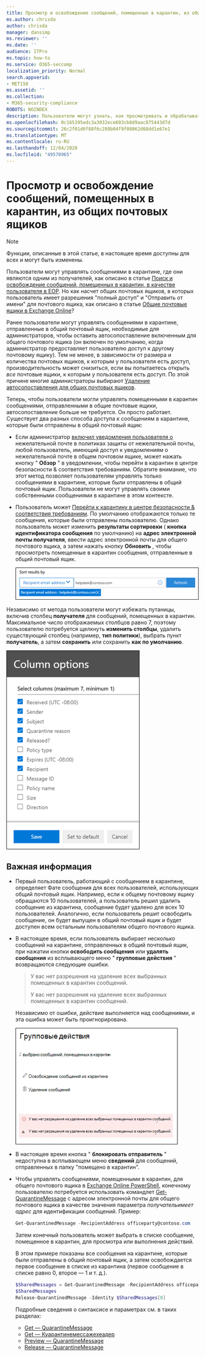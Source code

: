 ```yaml
---
title: Просмотр и освобождение сообщений, помещенных в карантин, из общих почтовых ящиков
ms.author: chrisda
author: chrisda
manager: dansimp
ms.reviewer: ''
ms.date: ''
audience: ITPro
ms.topic: how-to
ms.service: O365-seccomp
localization_priority: Normal
search.appverid:
- MET150
ms.assetid: ''
ms.collection:
- M365-security-compliance
ROBOTS: NOINDEX
description: Пользователи могут узнать, как просматривать и обрабатывать сообщения, отправленные в карантин, которые были отправлены в общие почтовые ящики, к которым у них есть разрешения.
ms.openlocfilehash: 0c165395edc3a3032ece603cb8d9aac875443d7d
ms.sourcegitcommit: 26c2f01d6f88f6c288b04f9f08062d68dd1e67e1
ms.translationtype: MT
ms.contentlocale: ru-RU
ms.lasthandoff: 12/04/2020
ms.locfileid: "49570965"
---
```

# <a name="view-and-release-quarantined-messages-from-shared-mailboxes"></a>Просмотр и освобождение сообщений, помещенных в карантин, из общих почтовых ящиков

> [!NOTE]
> Функции, описанные в этой статье, в настоящее время доступны для всех и могут быть изменены.

Пользователи могут управлять сообщениями в карантине, где они являются одним из получателей, как описано в статье [Поиск и освобождение сообщений, помещенных в карантин, в качестве пользователя в EOP](find-and-release-quarantined-messages-as-a-user.md). Но как насчет общих почтовых ящиков, в которых пользователь имеет разрешения "полный доступ" и "Отправить от имени" для почтового ящика, как описано в статье [Общие почтовые ящики в Exchange Online](https://docs.microsoft.com/exchange/collaboration-exo/shared-mailboxes)?

Ранее пользователи могут управлять сообщениями в карантине, отправленные в общий почтовый ящик, необходимые для администраторов, чтобы оставить автосопоставление включенным для общего почтового ящика (он включен по умолчанию, когда администратор предоставляет пользователю доступ к другому почтовому ящику). Тем не менее, в зависимости от размера и количества почтовых ящиков, к которым у пользователя есть доступ, производительность может снизиться, если вы попытаетесь открыть *все* почтовые ящики, к которым у пользователя есть доступ. По этой причине многие администраторы выбирают [Удаление автосопоставления для общих почтовых ящиков](https://docs.microsoft.com/outlook/troubleshoot/profiles-and-accounts/remove-automapping-for-shared-mailbox).

Теперь, чтобы пользователи могли управлять помещенными в карантин сообщениями, отправленными в общие почтовые ящики, автосопоставление больше не требуется. Он просто работает. Существует два разных способа доступа к сообщениям в карантине, которые были отправлены в общий почтовый ящик:

- Если администратор [включил уведомления пользователя о](https://docs.microsoft.com/microsoft-365/security/office-365-security/configure-your-spam-filter-policies) нежелательной почте в политиках защиты от нежелательной почты, любой пользователь, имеющий доступ к уведомлениям о нежелательной почте в общем почтовом ящике, может нажать кнопку " **Обзор** " в уведомлении, чтобы перейти в карантин в центре безопасности & соответствия требованиям. Обратите внимание, что этот метод позволяет пользователям управлять только сообщениями в карантине, которые были отправлены в общий почтовый ящик. Пользователи не могут управлять своими собственными сообщениями в карантине в этом контексте.

- Пользователь может [Перейти к карантину в центре безопасности & соответствия требованиям](find-and-release-quarantined-messages-as-a-user.md). По умолчанию отображаются только те сообщения, которые были отправлены пользователю. Однако пользователь может изменить **результаты сортировки** ( **кнопка идентификатора сообщения** по умолчанию) на **адрес электронной почты получателя**, ввести адрес электронной почты для общего почтового ящика, а затем нажать кнопку **Обновить** , чтобы просмотреть помещенные в карантин сообщения, отправленные в общий почтовый ящик.

  ![Сортировка сообщений, помещенных в карантин, по адресу электронной почты получателя.](../../media/quarantine-sort-results-by-recipient-email-address.png)

Независимо от метода пользователи могут избежать путаницы, включив столбец **получателя** для сообщений, помещенных в карантин. Максимальное число отображаемых столбцов равно 7, поэтому пользователю потребуется щелкнуть **изменить столбцы**, удалить существующий столбец (например, **тип политики**), выбрать пункт **получатель**, а затем **сохранить** или сохранить **как по умолчанию**.

  ![Удалите столбец Тип политики и добавьте столбец получателей в карантин.](../../media/quarantine-add-recipient-column.png)

## <a name="things-to-keep-in-mind"></a>Важная информация

- Первый пользователь, работающий с сообщением в карантине, определяет Фате сообщения для всех пользователей, использующих общий почтовый ящик. Например, если к общему почтовому ящику обращаются 10 пользователей, а пользователь решил удалить сообщение из карантина, сообщение будет удалено для всех 10 пользователей. Аналогично, если пользователь решит освободить сообщение, он будет выпущен в общий почтовый ящик и будет доступен всем остальным пользователям общего почтового ящика.

- В настоящее время, если пользователь выбирает несколько сообщений на карантине, отправленных в общий почтовый ящик, при нажатии кнопки **освободить сообщения** или **удалять сообщения** из всплывающего меню " **групповые действия** " возвращаются следующие ошибки.

  > У вас нет разрешения на удаление всех выбранных помещенных в карантин сообщений.
  >
  > У вас нет разрешения на удаление всех выбранных помещенных в карантин сообщений.

  Независимо от ошибки, действие выполняется над сообщениями, и эта ошибка может быть проигнорирована.

  ![Ошибка false при массовом освобождении или удалении помещенных в карантин сообщений, отправленных в общий почтовый ящик.](../../media/quarantine-bulk-action-error.png)

- В настоящее время кнопка " **блокировать отправитель** " недоступна в всплывающем меню **сведений** для сообщений, отправленных в папку "помещено в карантин".

- Чтобы управлять сообщениями, помещенными в карантин, для общего почтового ящика в [Exchange Online PowerShell](https://docs.microsoft.com/powershell/exchange/connect-to-exchange-online-powershell), конечному пользователю потребуется использовать командлет [Get-QuarantineMessage](https://docs.microsoft.com/powershell/module/exchange/get-quarantinemessage) с адресом электронной почты для общего почтового ящика в качестве значения параметра _получательимеет адрес_ для идентификации сообщений. Пример:

  ```powershell
  Get-QuarantinedMessage -RecipientAddress officeparty@contoso.com
  ```

  Затем конечный пользователь может выбрать в списке сообщение, помещенное в карантин, для просмотра или выполнения действий.

  В этом примере показаны все сообщения на карантине, которые были отправлены в общий почтовый ящик, а затем освобождается первое сообщение в списке из карантина (первое сообщение в списке равно 0, второе — 1 и т. д.).

  ```powershell
  $SharedMessages = Get-QuarantinedMessage -RecipientAddress officeparty@contoso.com | select -ExpandProperty Identity
  $SharedMessages
  Release-QuarantinedMessage -Identity $SharedMessages[0]
  ```

  Подробные сведения о синтаксисе и параметрах см. в таких разделах:

  - [Get — QuarantineMessage](https://docs.microsoft.com/powershell/module/exchange/get-quarantinemessage)
  - [Get — Куарантинемессажехеадер](https://docs.microsoft.com/powershell/module/exchange/get-quarantinemessageheader)
  - [Preview — QuarantineMessage](https://docs.microsoft.com/powershell/module/exchange/preview-quarantinemessage)
  - [Release — QuarantineMessage](https://docs.microsoft.com/powershell/module/exchange/release-quarantinemessage)
